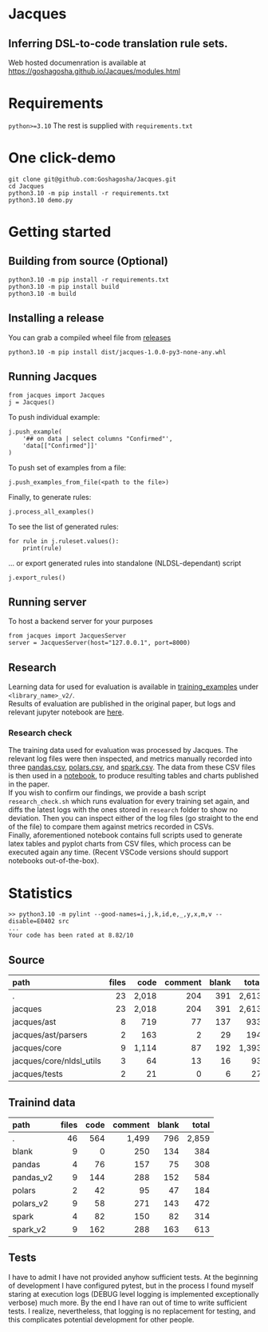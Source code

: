 # Jacques
Inferring DSL-to-code translation rule sets.  
---
Web hosted documenration is available at https://goshagosha.github.io/Jacques/modules.html

# Requirements
`python>=3.10`
The rest is supplied with `requirements.txt`

# One click-demo
```
git clone git@github.com:Goshagosha/Jacques.git  
cd Jacques 
python3.10 -m pip install -r requirements.txt
python3.10 demo.py
```

# Getting started
## Building from source (Optional)
```
python3.10 -m pip install -r requirements.txt
python3.10 -m pip install build
python3.10 -m build
```

## Installing a release
You can grab a compiled wheel file from [releases](https://github.com/Goshagosha/Jacques/releases/tag/v1.0.0)
```
python3.10 -m pip install dist/jacques-1.0.0-py3-none-any.whl
```

## Running Jacques
```
from jacques import Jacques
j = Jacques()
```
To push individual example:
```
j.push_example(
    '## on data | select columns "Confirmed"',
    'data[["Confirmed"]]'
)
```
To push set of examples from a file:
```
j.push_examples_from_file(<path to the file>)
```
Finally, to generate rules:
```
j.process_all_examples()
```

To see the list of generated rules:
```
for rule in j.ruleset.values():
    print(rule)
```

... or export generated rules into standalone (NLDSL-dependant) script
```
j.export_rules()
```

## Running server
To host a backend server for your purposes
```
from jacques import JacquesServer
server = JacquesServer(host="127.0.0.1", port=8000)
```

## Research
Learning data for used for evaluation is available in [training_examples](training_examples) under `<library_name>_v2/`.  
Results of evaluation are published in the original paper, but logs and relevant jupyter notebook are [here](research).

### Research check
The training data used for evaluation was processed by Jacques. The relevant log files were then inspected, and metrics manually recorded into three [pandas.csv](research/pandas.csv), [polars.csv](research/polars.csv), and [spark.csv](research/spark.csv). The data from these CSV files is then used in a [notebook](research/prep.ipynb), to produce resulting tables and charts published in the paper.  
If you wish to confirm our findings, we provide a bash script `research_check.sh` which runs evaluation for every training set again, and diffs the latest logs with the ones stored in `research` folder to show no deviation. Then you can inspect either of the log files (go straight to the end of the file) to compare them against metrics recorded in CSVs.  
Finally, aforementioned notebook contains full scripts used to generate latex tables and pyplot charts from CSV files, which process can be executed again any time. (Recent VSCode versions should support notebooks out-of-the-box).

# Statistics
```
>> python3.10 -m pylint --good-names=i,j,k,id,e,_,y,x,m,v --disable=E0402 src
...
Your code has been rated at 8.82/10
```

## Source
| path | files | code | comment | blank | total |
| :--- | ---: | ---: | ---: | ---: | ---: |
| . | 23 | 2,018 | 204 | 391 | 2,613 |
| jacques | 23 | 2,018 | 204 | 391 | 2,613 |
| jacques/ast | 8 | 719 | 77 | 137 | 933 |
| jacques/ast/parsers | 2 | 163 | 2 | 29 | 194 |
| jacques/core | 9 | 1,114 | 87 | 192 | 1,393 |
| jacques/core/nldsl_utils | 3 | 64 | 13 | 16 | 93 |
| jacques/tests | 2 | 21 | 0 | 6 | 27 |

## Trainind data
| path | files | code | comment | blank | total |
| :--- | ---: | ---: | ---: | ---: | ---: |
| . | 46 | 564 | 1,499 | 796 | 2,859 |
| blank | 9 | 0 | 250 | 134 | 384 |
| pandas | 4 | 76 | 157 | 75 | 308 |
| pandas_v2 | 9 | 144 | 288 | 152 | 584 |
| polars | 2 | 42 | 95 | 47 | 184 |
| polars_v2 | 9 | 58 | 271 | 143 | 472 |
| spark | 4 | 82 | 150 | 82 | 314 |
| spark_v2 | 9 | 162 | 288 | 163 | 613 |

## Tests
I have to admit I have not provided anyhow sufficient tests. At the beginning of development I have configured pytest, but in the process I found myself staring at execution logs (DEBUG level logging is implemented exceptionally verbose) much more. By the end I have ran out of time to write sufficient tests. I realize, nevertheless, that logging is no replacement for testing, and this complicates potential development for other people.
